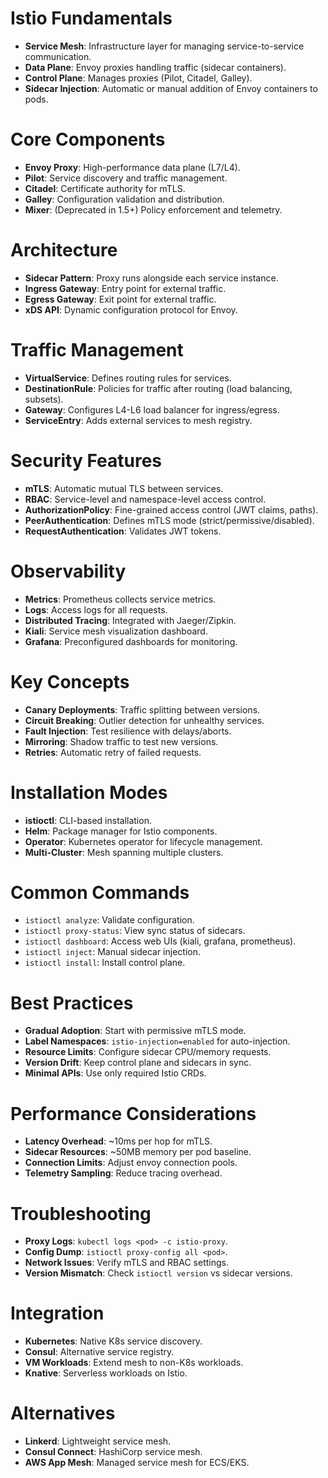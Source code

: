 # Istio Fundamentals
- **Service Mesh**: Infrastructure layer for managing service-to-service communication.
- **Data Plane**: Envoy proxies handling traffic (sidecar containers).
- **Control Plane**: Manages proxies (Pilot, Citadel, Galley).
- **Sidecar Injection**: Automatic or manual addition of Envoy containers to pods.

# Core Components
- **Envoy Proxy**: High-performance data plane (L7/L4).
- **Pilot**: Service discovery and traffic management.
- **Citadel**: Certificate authority for mTLS.
- **Galley**: Configuration validation and distribution.
- **Mixer**: (Deprecated in 1.5+) Policy enforcement and telemetry.

# Architecture
- **Sidecar Pattern**: Proxy runs alongside each service instance.
- **Ingress Gateway**: Entry point for external traffic.
- **Egress Gateway**: Exit point for external traffic.
- **xDS API**: Dynamic configuration protocol for Envoy.

# Traffic Management
- **VirtualService**: Defines routing rules for services.
- **DestinationRule**: Policies for traffic after routing (load balancing, subsets).
- **Gateway**: Configures L4-L6 load balancer for ingress/egress.
- **ServiceEntry**: Adds external services to mesh registry.

# Security Features
- **mTLS**: Automatic mutual TLS between services.
- **RBAC**: Service-level and namespace-level access control.
- **AuthorizationPolicy**: Fine-grained access control (JWT claims, paths).
- **PeerAuthentication**: Defines mTLS mode (strict/permissive/disabled).
- **RequestAuthentication**: Validates JWT tokens.

# Observability
- **Metrics**: Prometheus collects service metrics.
- **Logs**: Access logs for all requests.
- **Distributed Tracing**: Integrated with Jaeger/Zipkin.
- **Kiali**: Service mesh visualization dashboard.
- **Grafana**: Preconfigured dashboards for monitoring.

# Key Concepts
- **Canary Deployments**: Traffic splitting between versions.
- **Circuit Breaking**: Outlier detection for unhealthy services.
- **Fault Injection**: Test resilience with delays/aborts.
- **Mirroring**: Shadow traffic to test new versions.
- **Retries**: Automatic retry of failed requests.

# Installation Modes
- **istioctl**: CLI-based installation.
- **Helm**: Package manager for Istio components.
- **Operator**: Kubernetes operator for lifecycle management.
- **Multi-Cluster**: Mesh spanning multiple clusters.

# Common Commands
- `istioctl analyze`: Validate configuration.
- `istioctl proxy-status`: View sync status of sidecars.
- `istioctl dashboard`: Access web UIs (kiali, grafana, prometheus).
- `istioctl inject`: Manual sidecar injection.
- `istioctl install`: Install control plane.

# Best Practices
- **Gradual Adoption**: Start with permissive mTLS mode.
- **Label Namespaces**: `istio-injection=enabled` for auto-injection.
- **Resource Limits**: Configure sidecar CPU/memory requests.
- **Version Drift**: Keep control plane and sidecars in sync.
- **Minimal APIs**: Use only required Istio CRDs.

# Performance Considerations
- **Latency Overhead**: ~10ms per hop for mTLS.
- **Sidecar Resources**: ~50MB memory per pod baseline.
- **Connection Limits**: Adjust envoy connection pools.
- **Telemetry Sampling**: Reduce tracing overhead.

# Troubleshooting
- **Proxy Logs**: `kubectl logs <pod> -c istio-proxy`.
- **Config Dump**: `istioctl proxy-config all <pod>`.
- **Network Issues**: Verify mTLS and RBAC settings.
- **Version Mismatch**: Check `istioctl version` vs sidecar versions.

# Integration
- **Kubernetes**: Native K8s service discovery.
- **Consul**: Alternative service registry.
- **VM Workloads**: Extend mesh to non-K8s workloads.
- **Knative**: Serverless workloads on Istio.

# Alternatives
- **Linkerd**: Lightweight service mesh.
- **Consul Connect**: HashiCorp service mesh.
- **AWS App Mesh**: Managed service mesh for ECS/EKS.
